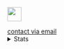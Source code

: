 <p align="left"> <a href="https://www.linkedin.com/in/kullaphat-kajhan-ab64232a9/" target="_blank" rel="noreferrer"> <picture> <source media="(prefers-color-scheme: dark)" srcset="https://raw.githubusercontent.com/danielcranney/readme-generator/main/public/icons/socials/linkedin-dark.svg" /> <source media="(prefers-color-scheme: light)" srcset="https://raw.githubusercontent.com/danielcranney/readme-generator/main/public/icons/socials/linkedin.svg" /> <img src="https://raw.githubusercontent.com/danielcranney/readme-generator/main/public/icons/socials/linkedin.svg" width="32" height="32" /> </picture> </a></p>
<a href="mailto:kullaphatkajhan@gmail.com"> contact via email </a> 

<details>
  <summary>Stats</summary>
  <img src="https://github-readme-stats.vercel.app/api?username=kullph&show_icons=true&theme=light">
  <img src="https://github-readme-stats.vercel.app/api/top-langs/?username=kullph&show_icons=true&theme=light&layout=compact&langs_count=12&hide=jupyter+notebook&&count_private=true">
  <img src="https://streak-stats.demolab.com/?user=kullph&theme=light">
</details>
